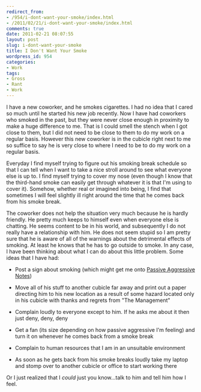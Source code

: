 ```yaml
---
redirect_from:
- /954/i-dont-want-your-smoke/index.html
- /2011/02/21/i-dont-want-your-smoke/index.html
comments: true
date: 2011-02-21 08:07:55
layout: post
slug: i-dont-want-your-smoke
title: I Don't Want Your Smoke
wordpress_id: 954
categories:
- Work
tags:
- Gross
- Rant
- Work
---
```


I have a new coworker, and he smokes cigarettes.  I had no idea that I cared so much until he started his new job recently.  Now I have had coworkers who smoked in the past, but they were never close enough in proximity to make a huge difference to me.  That is I could smell the stench when I got close to them, but I did not need to be close to them to do my work on a regular basis.  However this new coworker is in the cubicle right next to me so suffice to say he is very close to where I need to be to do my work on a regular basis.

Everyday I find myself trying to figure out his smoking break schedule so that I can tell when I want to take a nice stroll around to see what everyone else is up to.  I find myself trying to cover my nose (even though I know that the third-hand smoke can easily get through whatever it is that I'm using to cover it).  Somehow, whether real or imagined into being, I find that sometimes I will feel slightly ill right around the time that he comes back from his smoke break.

The coworker does not help the situation very much because he is hardly friendly.  He pretty much keeps to himself even when everyone else is chatting.  He seems content to be in his world, and subsequently I do not really have a relationship with him.  He does not seem stupid so I am pretty sure that he is aware of all of the warnings about the detrimental effects of smoking.  At least he knows that he has to go outside to smoke.  In any case, I have been thinking about what I can do about this little problem.  Some ideas that I have had:




  * Post a sign about smoking (which might get me onto [Passive Aggressive Notes](http://www.passiveaggressivenotes.com/))


  * Move all of his stuff to another cubicle far away and print out a paper directing him to his new location as a result of some hazard located only in his cubicle with thanks and regrets from "The Management"


  * Complain loudly to everyone except to him.  If he asks me about it then just deny, deny, deny


  * Get a fan (its size depending on how passive aggressive I'm feeling) and turn it on whenever he comes back from a smoke break


  * Complain to human resources that I am in an unsuitable environment


  * As soon as he gets back from his smoke breaks loudly take my laptop and stomp over to another cubicle or office to start working there



Or I just realized that I _could_ just you know...talk to him and tell him how I feel.

